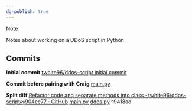 ```yaml
---
dg-publish: true
---
```

> [!note] 
> Notes about working on a DDoS script in Python
> 


## Commits

**Initial commit**
[twhite96/ddos-script initial commit](https://github.com/twhite96/ddos-script/tree/1d2ff5999ad5ea26893ad67ca809c8805e3774f5)

**Commit before pairing with Craig**
[main.py](https://github.com/twhite96/ddos-script/blob/51f9105efabe6f6bae2769db50ba6ff68cb7b22d/main.py)

**Split diff**
[Refactor code and separate methods into class · twhite96/ddos-script@904ec77 · GitHub](https://github.com/twhite96/ddos-script/commit/904ec779328260a6a7f0221e02099288ef2f51b2)
[main.py](https://github.com/twhite96/ddos-script/blob/904ec779328260a6a7f0221e02099288ef2f51b2/main.py)
[ddos.py](https://github.com/twhite96/ddos-script/blob/904ec779328260a6a7f0221e02099288ef2f51b2/src/ddos.py) ^9418ad
